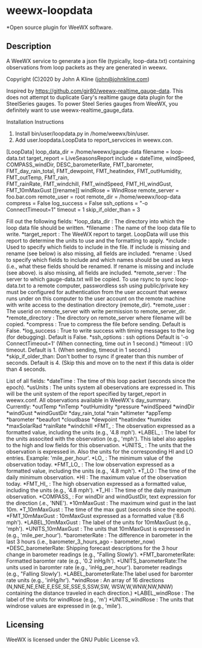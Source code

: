 # weewx-loopdata
*Open source plugin for WeeWX software.

## Description

A WeeWX service to generate a json file (typically, loop-data.txt)
containing observations from loop packets as they are generated in
weewx.

Copyright (C)2020 by John A Kline (john@johnkline.com)

Inspired by https://github.com/gjr80/weewx-realtime_gauge-data.  This does not attempt to duplicate
Gary's realtime gauge data plugin for the SteelSeries gauges.  To power Steel Series gauges from
WeeWX, you definitely want to use weewx-realtime_gauge_data.

Installation Instructions
1. Install bin/user/loopdata.py in /home/weewx/bin/user.
2. Add user.loopdata.LoopData to report_servcices in weewx.con.

[LoopData]
    loop_data_dir = /home/weewx/gauge-data
    filename = loop-data.txt
    target_report = LiveSeasonsReport
    include = dateTime, windSpeed, COMPASS_windDir, DESC_barometerRate, FMT_barometer, \
        FMT_day_rain_total, FMT_dewpoint, FMT_heatindex, FMT_outHumidity, FMT_outTemp, FMT_rain, \
        FMT_rainRate, FMT_windchill, FMT_windSpeed, FMT_HI_windGust, FMT_10mMaxGust
    [[rename]]
        windRose = WindRose
    remote_server = foo.bar.com
    remote_user = root
    remote_dir = /home/weewx/loop-data
    compress = False
    log_success = False
    ssh_options = "-o ConnectTimeout=1"
    timeout = 1
    skip_if_older_than = 3

 Fill out the following fields:
  *loop_data_dir     : The directory into which the loop data file should be written.
  *filename          : The name of the loop data file to write.
  *target_report     : The WeeWX report to target.  LoopData will use this report to determine the
                       units to use and the formatting to apply.
  *include           : Used to specify which fields to include in the file.  If include is missing
                       and rename (see below) is also missing, all fields are included.
  *rename            : Used to specify which fields to include and which names should be used as
                       keys (i.e., what these fields should be renamed.  If rename is missing and
                       include (see above).
                       is also missing, all fields are included.
  *remote_server     : The server to which gauge-data.txt will be copied.
                       To use rsync to sync loop-data.txt to a remote computer, passwordless ssh
                       using public/private key must be configured for authentication from the user
                       account that weewx runs under on this computer to the user account on the
                       remote machine with write access to the destination directory (remote_dir).
  *remote_user       : The userid on remote_server with write permission to remote_server_dir.
  *remote_directory  : The directory on remote_server where filename will be copied.
  *compress          : True to compress the file before sending.  Default is False.
  *log_success       : True to write success with timing messages to the log (for debugging).
                       Default is False.
  *ssh_options       : ssh options Default is '-o ConnectTimeout=1' (When connecting, time out in
                       1 second.)
  *timeout           : I/O timeout. Default is 1.  (When sending, timeout in 1 second.)
  *skip_if_older_than: Don't bother to rsync if greater than this number of seconds.  Default is 4.
                       (Skip this and move on to the next if this data is older than 4 seconds.

  List of all fields:
                      *dateTime          : The time of this loop packet (seconds since the epoch).
                      *usUnits           : The units system all obeservations are expressed in.
                                           This will be the unit system of the report specified by
                                           target_report in weewx.conf.
                      All observations available in WeeWX's day_summary.
                      Currently:
                                          *outTemp
                                          *inTemp
                                          *outHumidity
                                          *pressure
                                          *windSpeed
                                          *windDir
                                          *windGust
                                          *windGustDir
                                          *day_rain_total
                                          *rain
                                          *altimeter
                                          *appTemp
                                          *barometer
                                          *beaufort
                                          *cloudbase
                                          *dewpoint
                                          *heatindex
                                          *humidex
                                          *maxSolarRad
                                          *rainRate
                                          *windchill
                      *FMT_<obs>         : The observation expressed as a formatted value, including
                                           the units (e.g., '4.8 mph').
                      *LABEL_<obs>       : The label for the units associted with the observation (e.g., 'mph').
                                           This label also applies to the high and low fields for this observation.
                      *UNITS_<obs>       : The units that the observation is expressed in.  Also the units
                                           for the corresponding HI and LO entries.  Example: 'mile_per_hour'.
                      *LO_<obs>          : The minimum value of the observation today.
                      *FMT_LO_<obs>      : The low observation expressed as a formatted value, including
                                           the units (e.g., '4.8 mph').
                      *T_LO<obs>         : The time of the daily minimum observation.
                      *HI<obs>           : The maximum value of the observation today.
                      *FMT_HI_<obs>      : The high observation expressed as a formatted value, including
                                           the units (e.g., '4.8 mph').
                      *T_HI<obs>         : The time of the daily maximum observation.
                      *COMPASS_<obs>     : For windDir and windGustDir, text expression for the direction
                                           (.e., 'NNE').
                      *10mMaxGust        : The maximum wind gust in the last 10m.
                      *T_10mMaxGust      : The time of the max gust (seconds since the epoch).
                      *FMT_10mMaxGust    : 10mMaxGust expressed as a formatted value ('8.6 mph').
                      *LABEL_10mMaxGust  : The label of the units for 10mMaxGust (e.g., 'mph').
                      *UNITS_10mMaxGust  : The units that 10mMaxGust is expressed in (e.g., 'mile_per_hour').
                      *barometerRate     : The difference in barometer in the last 3 hours
                                           (i.e., barometer_3_hours_ago - barometer_now)
                      *DESC_barometerRate: Shipping forecast descriptions for the 3 hour change in
                                           barometer readings (e.g., "Falling Slowly').
                      *FMT_barometerRate:  Formatted baromter rate (e.g., '0.2 inHg/h').
                      *UNITS_barometerRate:The units used in baromter rate (e.g., 'inHg_per_hour').
                                           barometer readings (e.g., "Falling Slowly').
                      *LABEL_barometerRate:The label used for baromter rate units (e.g., 'inHg/hr').
                      *windRose          : An array of 16 directions (N,NNE,NE,ENE,E,ESE,SE,SSE,S,SSW,SW,
                                           WSW,W,WNW,NW,NNW) containing the distance traveled in each 
                                           direction.)
                      *LABEL_windRose    : The label of the units for windRose (e.g., 'm')
                      *UNITS_windRose    : The units that windrose values are expressed in (e.g., 'mile').

<h2>Licensing</h2>

WeeWX is licensed under the GNU Public License v3.
